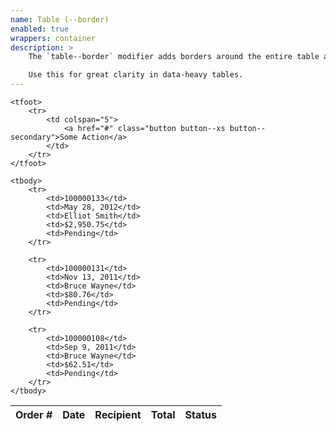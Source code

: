 ```yaml
---
name: Table (--border)
enabled: true
wrappers: container
description: >
    The `table--border` modifier adds borders around the entire table and between columns.

    Use this for great clarity in data-heavy tables.
---
```


<table class="table table--border">
    <thead>
        <tr>
            <th>Order #</th>
            <th>Date</th>
            <th>Recipient</th>
            <th>Total</th>
            <th>Status</th>
        </tr>
    </thead>

    <tfoot>
        <tr>
            <td colspan="5">
                <a href="#" class="button button--xs button--secondary">Some Action</a>
            </td>
        </tr>
    </tfoot>

    <tbody>
        <tr>
            <td>100000133</td>
            <td>May 28, 2012</td>
            <td>Elliot Smith</td>
            <td>$2,950.75</td>
            <td>Pending</td>
        </tr>

        <tr>
            <td>100000131</td>
            <td>Nov 13, 2011</td>
            <td>Bruce Wayne</td>
            <td>$80.76</td>
            <td>Pending</td>
        </tr>

        <tr>
            <td>100000108</td>
            <td>Sep 9, 2011</td>
            <td>Bruce Wayne</td>
            <td>$62.51</td>
            <td>Pending</td>
        </tr>
    </tbody>
</table>
